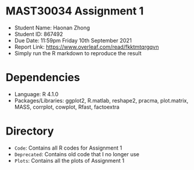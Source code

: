 # MAST30034 Assignment 1
- Student Name: Haonan Zhong
- Student ID: 867492
- Due Date: 11:59pm Friday 10th September 2021
- Report Link: https://www.overleaf.com/read/fkktmtqrgqvn
- Simply run the R markdown to reproduce the result

# Dependencies
- Language: R 4.1.0
- Packages/Libraries: ggplot2, R.matlab, reshape2, pracma, plot.matrix, MASS, corrplot, cowplot, Rfast, factoextra

# Directory
- `Code`: Contains all R codes for Assignment 1
- `Deprecated`: Contains old code that I no longer use
- `Plots`: Contains all the plots of Assignment 1